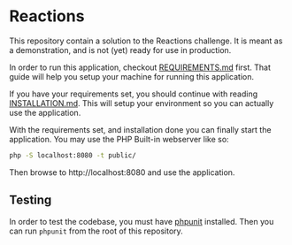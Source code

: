 # Reactions

This repository contain a solution to the Reactions challenge. It is meant
as a demonstration, and is not (yet) ready for use in production.

In order to run this application, checkout
[REQUIREMENTS.md](REQUIREMENTS.md) first. That guide will help you setup
your machine for running this application.

If you have your requirements set, you should continue with reading
[INSTALLATION.md](INSTALLATION.md). This will setup your environment so you
can actually use the application.

With the requirements set, and installation done you can finally start the
application. You may use the PHP Built-in webserver like so:

```bash
php -S localhost:8080 -t public/
```

Then browse to http://localhost:8080 and use the application.

## Testing

In order to test the codebase, you must have [phpunit](https://phpunit.de)
installed. Then you can run `phpunit` from the root of this repository.
